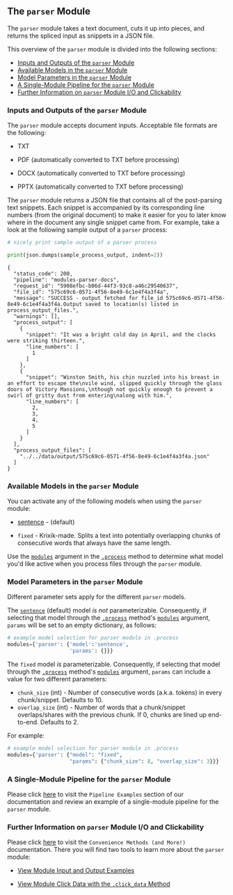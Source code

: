 ## The `parser` Module

The `parser` module takes a text document, cuts it up into pieces, and returns the spliced input as snippets in a JSON file.

This overview of the `parser` module is divided into the following sections:

- [Inputs and Outputs of the `parser` Module](#inputs-and-outputs-of-the-parser-module)
- [Available Models in the `parser` Module](#available-models-in-the-parser-module)
- [Model Parameters in the `parser` Module](#model-parameters-in-the-parser-module)
- [A Single-Module Pipeline for the `parser` Module](#a-single-module-pipeline-for-the-parser-module)
- [Further Information on `parser` Module I/O and Clickability](#further-information-on-parser-module-i/o-and-clickability)

### Inputs and Outputs of the `parser` Module

The `parser` module accepts document inputs. Acceptable file formats are the following:

- TXT

- PDF (automatically converted to TXT before processing)

- DOCX (automatically converted to TXT before processing)

- PPTX (automatically converted to TXT before processing)

The `parser` module returns a JSON file that contains all of the post-parsing text snippets. Each snippet is accompanied by its corresponding line numbers (from the original document) to make it easier for you to later know where in the document any single snippet came from. For example, take a look at the following sample output of a `parser` process:


```python
# nicely print sample output of a parser process

print(json.dumps(sample_process_output, indent=2))
```

    {
      "status_code": 200,
      "pipeline": "modules-parser-docs",
      "request_id": "5908efbc-b06d-44f3-93c8-a46c29540637",
      "file_id": "575c69c6-0571-4f56-8e49-6c1e4f4a3f4a",
      "message": "SUCCESS - output fetched for file_id 575c69c6-0571-4f56-8e49-6c1e4f4a3f4a.Output saved to location(s) listed in process_output_files.",
      "warnings": [],
      "process_output": [
        {
          "snippet": "It was a bright cold day in April, and the clocks were striking thirteen.",
          "line_numbers": [
            1
          ]
        },
        {
          "snippet": "Winston Smith, his chin nuzzled into his breast in an effort to escape the\nvile wind, slipped quickly through the glass doors of Victory Mansions,\nthough not quickly enough to prevent a swirl of gritty dust from entering\nalong with him.",
          "line_numbers": [
            2,
            3,
            4,
            5
          ]
        }
      ],
      "process_output_files": [
        "../../data/output/575c69c6-0571-4f56-8e49-6c1e4f4a3f4a.json"
      ]
    }


### Available Models in the `parser` Module

You can activate any of the following models when using the `parser` module:

- [sentence](https://www.nltk.org/api/nltk.tokenize.html) - (default)

- `fixed` - Krixik-made. Splits a text into potentially overlapping chunks of consecutive words that always have the same length.

Use the [`modules`](../../system/parameters_processing_files_through_pipelines/process_method.md#selecting-models-via-the-modules-argument) argument in the [`.process`](../../system/parameters_processing_files_through_pipelines/process_method.md) method to determine what model you'd like active when you process files through the `parser` module.

### Model Parameters in the `parser` Module

Different parameter sets apply for the different `parser` models.

The [`sentence`](https://www.nltk.org/api/nltk.tokenize.html) (default) model _is not_ parameterizable. Consequently, if selecting that model through the [`.process`](../../system/parameters_processing_files_through_pipelines/process_method.md) method's [`modules`](../../system/parameters_processing_files_through_pipelines/process_method.md#selecting-models-via-the-modules-argument) argument, `params` will be set to an empty dictionary, as follows:

```python
# example model selection for parser module in .process
modules={'parser': {'model':'sentence',
                    'params': {}}}
```

The `fixed` model _is_ parameterizable. Consequently, if selecting that model through the [`.process`](../../system/parameters_processing_files_through_pipelines/process_method.md) method's [`modules`](../../system/parameters_processing_files_through_pipelines/process_method.md#selecting-models-via-the-modules-argument) argument, `params` can include a value for two different parameters:

- `chunk_size` (int) - Number of consecutive words (a.k.a. tokens) in every chunk/snippet. Defaults to 10.
- `overlap_size` (int) - Number of words that a chunk/snippet overlaps/shares with the previous chunk. If 0, chunks are lined up end-to-end. Defaults to 2.

 For example:

```python
# example model selection for parser module in .process
modules={'parser': {"model": "fixed",
                    "params": {"chunk_size": 8, "overlap_size": 3}}}
```

### A Single-Module Pipeline for the `parser` Module

Please click [here](../../examples/single_module_pipelines/single_parser.md) to visit the `Pipeline Examples` section of our documentation and review an example of a single-module pipeline for the `parser` module.

### Further Information on `parser` Module I/O and Clickability

Please click [here](../../system/convenience_methods/convenience_methods.md) to visit the `Convenience Methods (and More!)` documentation. There you will find two tools to learn more about the `parser` module:

- [View Module Input and Output Examples](../../system/convenience_methods/convenience_methods.md#view-module-input-and-output-examples)

- [View Module Click Data with the `.click_data` Method](../../system/convenience_methods/convenience_methods.md#view-module-click-data-with-the-.click_data-method)
